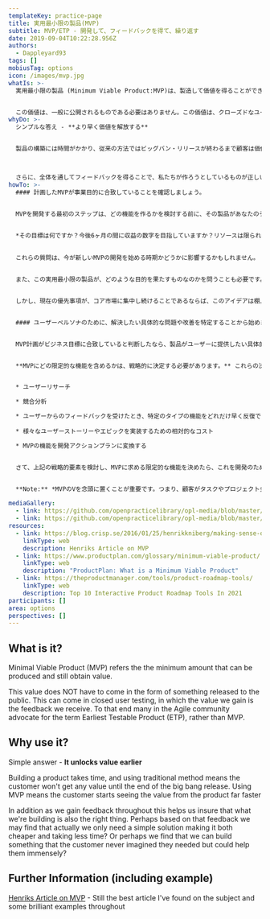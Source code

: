 ```yaml
---
templateKey: practice-page
title: 実用最小限の製品(MVP)
subtitle: MVP/ETP - 開発して、フィードバックを得て、繰り返す
date: 2019-09-04T10:22:28.956Z
authors:
  - Dappleyard93
tags: []
mobiusTag: options
icon: /images/mvp.jpg
whatIs: >-
  実用最小限の製品 (Minimum Viable Product:MVP)は、製造して価値を得ることができる最小限の量のことです。


  この価値は、一般に公開されるものである必要はありません。この価値は、クローズドなユーザーテストでも得ることができます。そのため、アジャイルコミュニティの多くは、MVPではなく最も早くテスト可能な製品（Earliest Testable Product:ETP）という用語を提唱しています。
whyDo: >-
  シンプルな答え - **より早く価値を解放する**


  製品の構築には時間がかかり、従来の方法ではビッグバン・リリースが終わるまで顧客は価値を得ることができません。MVPを使うということは、顧客が製品から価値を感じ始めるのがはるかに早いということです。



  さらに、全体を通してフィードバックを得ることで、私たちが作ろうとしているものが正しいものであることを確認することができます。そのフィードバックに基づいて、実はシンプルな解決策しか必要ないことがわかり、より安く、より短時間で済むようになるかもしれません。あるいは、顧客が想像もしていなかったようなものを作ることができるかもしれません。
howTo: >-
  #### 計画したMVPが事業目的に合致していることを確認しましょう。


  MVPを開発する最初のステップは、どの機能を作るかを検討する前に、その製品があなたのチームや会社の戦略的目標に沿ったものであることを確認することです。


  *その目標は何ですか？今後6ヶ月の間に収益の数字を目指していますか？リソースは限られていますか？* 
  
  
  これらの質問は、今が新しいMVPの開発を始める時期かどうかに影響するかもしれません。


  また、この実用最小限の製品が、どのような目的を果たすものなのかを問うことも必要です。既存製品の市場に隣接する市場で、新しいユーザーを惹きつけるだろうか？もしそれがあなたの現在の事業目的の一つであるなら、このMVP計画は戦略的に実行可能かもしれません。


  しかし、現在の優先事項が、コア市場に集中し続けることであるならば、このアイデアは棚上げし、代わりに、おそらく既存顧客に新しい機能を提供するように設計されたMVPに集中する必要があるかもしれません。


  #### ユーザーペルソナのために、解決したい具体的な問題や改善を特定することから始めましょう。


  MVP計画がビジネス目標に合致していると判断したなら、製品がユーザーに提供したい具体的なソリューションについて考え始めることができます。これらのソリューションは、ユーザーストーリー、エピック、またはフィーチャーという形で書き上げるかもしれませんが、製品全体のビジョンを表すものではなく、ビジョンのサブセットでしかありません。MVPのために開発できるのは、ほんのわずかな機能だけであることを忘れないでください。


  **MVPにどの限定的な機能を含めるかは、戦略的に決定する必要があります。** これらの決定は、以下を含む多くの要因に基づいて行うことができます：


  * ユーザーリサーチ

  * 競合分析

  * ユーザーからのフィードバックを受けたとき、特定のタイプの機能をどれだけ早く反復できるようになるか
  
  * 様々なユーザーストーリーやエピックを実装するための相対的なコスト

  * MVPの機能を開発アクションプランに変換する


  さて、上記の戦略的要素を検討し、MVPに求める限定的な機能を決めたら、これを開発のためのアクションプランに落とし込みます。


  **Note:** *MVPのVを念頭に置くことが重要です。つまり、顧客がタスクやプロジェクト全体を完了でき、質の高いユーザー体験を提供できる必要があります。MVPは、多くの中途半端なツールや機能を備えたユーザーインターフェイスではなく、MVPは、あなたの会社が販売できる実用的な製品でなければなりません。*

mediaGallery:
  - link: https://github.com/openpracticelibrary/opl-media/blob/master/images/MVP2.png?raw=true
  - link: https://github.com/openpracticelibrary/opl-media/blob/master/images/MVP.jpg?raw=true
resources:
  - link: https://blog.crisp.se/2016/01/25/henrikkniberg/making-sense-of-mvp
    linkType: web
    description: Henriks Article on MVP
  - link: https://www.productplan.com/glossary/minimum-viable-product/
    linkType: web
    description: "ProductPlan: What is a Minimum Viable Product"
  - link: https://theproductmanager.com/tools/product-roadmap-tools/
    linkType: web
    description: Top 10 Interactive Product Roadmap Tools In 2021
participants: []
area: options
perspectives: []
---
```

## What is it?

Minimal Viable Product (MVP) refers the the minimum amount that can be produced and still obtain value. 


This value does NOT have to come in the form of something released to the public. This can come in closed user testing, in which the value we gain is the feedback we receive. To that end many in the Agile community advocate for the term Earliest Testable Product (ETP), rather than MVP.

## Why use it?

Simple answer - **It unlocks value earlier**


Building a product takes time, and using traditional method means the customer won't get any value until the end of the big bang release. Using MVP means the customer starts seeing the value from the product far faster



In addition as we gain feedback throughout this helps us insure that what we're building is also the right thing. Perhaps based on that feedback we may find that actually we only need a simple solution making it both cheaper and taking less time? Or perhaps we find that we can build something that the customer never imagined they needed but could help them immensely?



## Further Information (including example)

[Henriks Article on MVP](https://blog.crisp.se/2016/01/25/henrikkniberg/making-sense-of-mvp) - Still the best article I've found on the subject and some brilliant examples throughout
